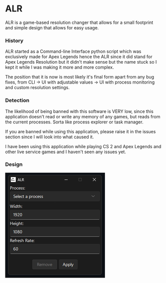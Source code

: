# ALR

ALR is a game-based resolution changer that allows for a small footprint and simple design that allows for easy usage.

### History
ALR started as a Command-line Interface python script which was exclusively made for Apex Legends hence the ALR since it did stand for Apex Legends Resolution but it didn't make sense but the name stuck so I kept it while I was making it more and more complex.

The position that it is now is most likely it's final form apart from any bug fixes, from CLI -> UI with adjustable values -> UI with process monitoring and custom resolution settings.

### Detection
The likelihood of being banned with this software is VERY low, since this application doesn't read or write any memory of any games, but reads from the current processes. Sorta like process explorer or task manager.

If you are banned while using this application, please raise it in the issues section since I will look into what caused it.

I have been using this application while playing CS 2 and Apex Legends and other live service games and I haven't seen any issues yet.

### Design
![Menu Design!](/ALR_Images/Menu.png "ALR Menu Design")
